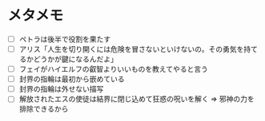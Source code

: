 # メタメモ
- [ ] ペトラは後半で役割を果たす
- [ ] アリス「人生を切り開くには危険を冒さないといけないの。その勇気を持てるかどうかが鍵になるんだよ」
- [ ] フェイがハイエルフの叡智よりいいものを教えてやると言う
- [ ] 封界の指輪は最初から嵌めている
- [ ] 封界の指輪は外せない描写
- [ ] 解放されたエスの使徒は結界に閉じ込めて狂惑の呪いを解く => 邪神の力を排除できるから

